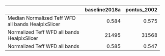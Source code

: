 |                                                    |   baseline2018a |   pontus_2002 |
|:---------------------------------------------------|----------------:|--------------:|
| Median Normalized Teff WFD all bands HealpixSlicer |           0.584 |         0.575 |
| Normalized Teff WFD all bands HealpixSlicer        |       21495     |     31568     |
| Normalized Teff WFD all bands                      |           0.585 |         0.547 |
